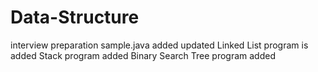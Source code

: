 # Data-Structure
interview preparation
sample.java added
updated Linked List program is added
Stack program added
Binary Search Tree program added

